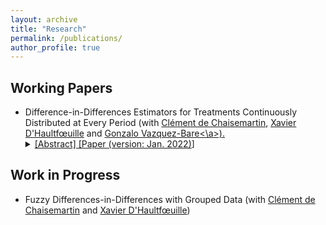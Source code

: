 ```yaml
---
layout: archive
title: "Research"
permalink: /publications/
author_profile: true
---
```


## Working Papers

<ul>
 <li>Difference-in-Differences Estimators for Treatments Continuously Distributed at Every Period (with <a href="https://sites.google.com/site/clementdechaisemartin/">Clément de Chaisemartin</a>, <a href="https://faculty.crest.fr/xdhaultfoeuille/">Xavier D'Haultfœuille</a> and <a href= "https://sites.google.com/site/gvazquezbare/">Gonzalo Vazquez-Bare<\a>).
<details><summary>[Abstract] [<a href="https://arxiv.org/abs/2201.06898">Paper (version: Jan. 2022)</a>]</summary>
<p>
<em>We propose new difference-in-difference (DID) estimators for treatments continuously distributed at every time period, as is often the case of trade tariffs, or temperatures. We start by assuming that the data only has two time periods. We also assume that from period one to two, the treatment of some units, the movers, changes, while the treatment of other units, the stayers, does not change. Then, our estimators compare the outcome evolution of movers and stayers with the same value of the treatment at period one. Our estimators only rely on parallel trends assumptions, unlike commonly used two-way fixed effects regressions that also rely on homogeneous treatment effect assumptions. With a continuous treatment, comparisons of movers and stayers with the same period-one treatment can either be achieved by non-parametric regression, or by propensity-score reweighting. We extend our results to applications with more than two time periods, no stayers, and where the treatment may have dynamic effects.</em>
</p>
</details>
 </li>
</ul>

## Work in Progress

<ul>
 <li> Fuzzy Differences-in-Differences with Grouped Data (with <a href="https://sites.google.com/site/clementdechaisemartin/">Clément de Chaisemartin</a> and <a href="https://faculty.crest.fr/xdhaultfoeuille/">Xavier D'Haultfœuille</a>)</li>
</ul>
